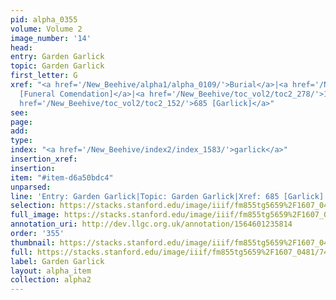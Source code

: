 ```yaml
---
pid: alpha_0355
volume: Volume 2
image_number: '14'
head: 
entry: Garden Garlick
topic: Garden Garlick
first_letter: G
xref: "<a href='/New_Beehive/alpha1/alpha_0109/'>Burial</a>|<a href='/New_Beehive/toc_vol2/toc2_208/'>1071
  [Funeral Comendation]</a>|<a href='/New_Beehive/toc_vol2/toc2_278/'>1421 [Future]</a>|<a
  href='/New_Beehive/toc_vol2/toc2_152/'>685 [Garlick]</a>"
see: 
page: 
add: 
type: 
index: "<a href='/New_Beehive/index2/index_1583/'>garlick</a>"
insertion_xref: 
insertion: 
item: "#item-d6a50bdc4"
unparsed: 
line: 'Entry: Garden Garlick|Topic: Garden Garlick|Xref: 685 [Garlick]|Index: garlick|#item-d6a50bdc4'
selection: https://stacks.stanford.edu/image/iiif/fm855tg5659%2F1607_0481/740,592,3062,192/full/0/default.jpg
full_image: https://stacks.stanford.edu/image/iiif/fm855tg5659%2F1607_0481/full/full/0/default.jpg
annotation_uri: http://dev.llgc.org.uk/annotation/1564601235814
order: '355'
thumbnail: https://stacks.stanford.edu/image/iiif/fm855tg5659%2F1607_0481/740,592,600,180/250,/0/default.jpg
full: https://stacks.stanford.edu/image/iiif/fm855tg5659%2F1607_0481/740,592,3062,192/full/0/default.jpg
label: Garden Garlick
layout: alpha_item
collection: alpha2
---
```

